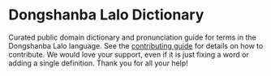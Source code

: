 
# Dongshanba Lalo Dictionary

Curated public domain dictionary and pronunciation guide for terms in the Dongshanba Lalo language. See the [contributing guide](https://github.com/drumworkteam/term/blob/make/.github/contributing.md) for details on how to contribute. We would love your support, even if it is just fixing a word or adding a single definition. Thank you for all your help!